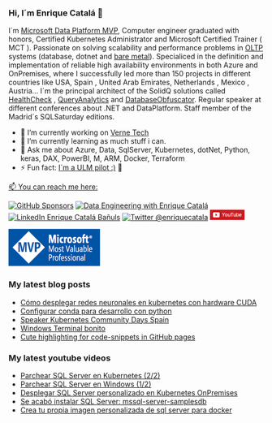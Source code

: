 ### Hi, I´m Enrique Catalá 👋 

I´m [Microsoft Data Platform MVP](http://mvp.microsoft.com/es-es/mvp/Enrique%20Catala-5000312),  Computer engineer graduated with honors, Certified Kubernetes Administrator and Microsoft Certified Trainer ( MCT ). Passionate on solving scalability and performance problems in [OLTP](https://es.wikipedia.org/wiki/OLTP) systems (database, dotnet and [bare metal](https://en.wikipedia.org/wiki/Bare_machine)). Specialiced in the definition and implementation of reliable high availability environments in both Azure and OnPremises, where I successfully led more than 150 projects in different countries like USA, Spain , United Arab Emirates, Netherlands , Mexico , Austria... I´m the principal architect of the SolidQ solutions called [HealthCheck](http://www.solidq.com/wp-content/uploads/2016/10/healthcheck_ES_v4_ES_l.pdf) , [QueryAnalytics](https://powerbi.microsoft.com/es-es/partner-showcase/solidq-solidq-tsql-query-analytics-en/) and [DatabaseObfuscator](https://blogs.solidq.com/en/sqlserver/debugging-applications-against-production-data-obfuscation-and-gdpr/). Regular speaker at different conferences about .NET and DataPlatform. Staff member of the Madrid´s SQLSaturday editions.

- 🔭 I’m currently working on [Verne Tech](https://www.vernegroup.com/vernetech/)
- 🌱 I’m currently learning as much stuff i can.
- 💬 Ask me about Azure, Data, SqlServer, Kubernetes, dotNet, Python, keras, DAX, PowerBI, M, ARM, Docker, Terraform
- ⚡ Fun fact: [I´m a ULM pilot :)](https://www.youtube.com/watch?v=1gtMmFfKebI) 🛫

<a href="mailto:enrique@enriquecatala.com" >📫 You can reach me here:  </a>
<div>
    <a href="https://github.com/sponsors/enriquecatala"><img src="https://img.shields.io/badge/GitHub_Sponsors--_.svg?style=flat-square&logo=github&logoColor=EA4AAA" alt="GitHub Sponsors"></a>
    <a href="https://enriquecatala.com"><img src="https://img.shields.io/website?down_color=red&down_message=down&label=enriquecatala.com&up_color=46C018&url=https%3A%2F%2Fenriquecatala.com&style=flat-square" alt="Data Engineering with Enrique Catalá"></a>
    <a href="https://www.linkedin.com/in/enriquecatala"><img src="https://img.shields.io/badge/LinkedIn--_.svg?style=flat-square&logo=linkedin" alt="LinkedIn Enrique Catalá Bañuls"></a>
    <a href="https://twitter.com/enriquecatala"><img src="https://img.shields.io/twitter/follow/enriquecatala?color=blue&label=twitter&style=flat-square" alt="Twitter @enriquecatala"></a>
    <a href="https://youtube.com/enriquecatala"><img src="https://raw.githubusercontent.com/enriquecatala/enriquecatala/master/img/youtube.png" alt="Canal de Enrique Catalá" height=20></a>
</div>

<a href="https://mvp.microsoft.com/es-es/PublicProfile/5000312?fullName=Enrique%20Catala"><img src="https://raw.githubusercontent.com/enriquecatala/enriquecatala/master/img/MVP_Logo_horizontal.png" alt="Microsoft DataPlatform MVP Enrique Catalá"></a>

<!--

<script src="https://apis.google.com/js/platform.js"></script> 
<div class="g-ytsubscribe" data-channelid="UCYboHnN6tvFfHqPWZWY82AQ" data-layout="default" data-count="default"></div>

**enriquecatala/enriquecatala** is a ✨ _special_ ✨ repository because its `README.md` (this file) appears on your GitHub profile.

Here are some ideas to get you started:

- 🔭 I’m currently working on ...
- 🌱 I’m currently learning ...
- 👯 I’m looking to collaborate on ...
- 🤔 I’m looking for help with ...
- 💬 Ask me about ...

- 😄 Pronouns: ...
- ⚡ Fun fact: ...
-->

### My latest blog posts
<!-- BLOG-POST-LIST:START -->
- [Cómo desplegar redes neuronales en kubernetes con hardware CUDA](https://enriquecatala.com/2021/07/22/como-desplegar-redes-neuronales-kubernetes-hw-cuda.html)
- [Configurar conda para desarrollo con python](https://enriquecatala.com/2021/05/14/Configurar-conda-para-desarrollo-con-python.html)
- [Speaker Kubernetes Community Days Spain](https://enriquecatala.com/2021/05/13/Speaker-Kubernetes-Spanish-Day.html)
- [Windows Terminal bonito](https://enriquecatala.com/2021/05/12/windows-terminal-bonito.html)
- [Cute highlighting for code-snippets in GitHub pages](https://enriquecatala.com/2021/05/09/cute-highlighting-code-snippets-github-pages.html)
<!-- BLOG-POST-LIST:END -->

### My latest youtube videos
<!-- YOUTUBE-POST-LIST:START -->
- [Parchear SQL Server en Kubernetes (2/2)](https://www.youtube.com/watch?v=_koA4vfBQEE)
- [Parchear SQL Server en Windows (1/2)](https://www.youtube.com/watch?v=cRduwHDBoNg)
- [Desplegar SQL Server personalizado en Kubernetes OnPremises](https://www.youtube.com/watch?v=ZhoRuib2JLc)
- [Se acabó instalar SQL Server: mssql-server-samplesdb](https://www.youtube.com/watch?v=ULL5nntWn1A)
- [Crea tu propia imagen personalizada de sql server para docker](https://www.youtube.com/watch?v=9M6Ewpcfw9I)
<!-- YOUTUBE-POST-LIST:END -->